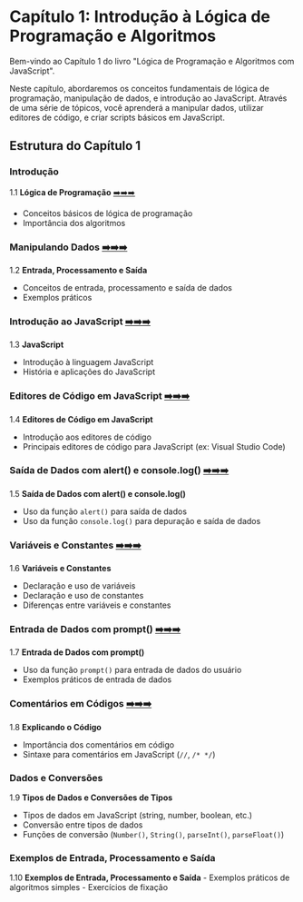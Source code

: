 # Capítulo 1: Introdução à Lógica de Programação e Algoritmos

Bem-vindo ao Capítulo 1 do livro "Lógica de Programação e Algoritmos com JavaScript".

Neste capítulo, abordaremos os conceitos fundamentais de lógica de programação, manipulação de dados, e introdução ao JavaScript. Através de uma série de tópicos, você aprenderá a manipular dados, utilizar editores de código, e criar scripts básicos em JavaScript.

## Estrutura do Capítulo 1

### Introdução

1.1 **Lógica de Programação** [➡️➡️➡️](cap1-01.md)

- Conceitos básicos de lógica de programação
- Importância dos algoritmos

### Manipulando Dados [➡️➡️➡️](cap1-02.md)

1.2 **Entrada, Processamento e Saída**

- Conceitos de entrada, processamento e saída de dados
- Exemplos práticos

### Introdução ao JavaScript [➡️➡️➡️](cap1-03.md)

1.3 **JavaScript**

- Introdução à linguagem JavaScript
- História e aplicações do JavaScript

### Editores de Código em JavaScript [➡️➡️➡️](cap1-04.md)

1.4 **Editores de Código em JavaScript**

- Introdução aos editores de código
- Principais editores de código para JavaScript (ex: Visual Studio Code)

### Saída de Dados com alert() e console.log() [➡️➡️➡️](cap1-05.md)

1.5 **Saída de Dados com alert() e console.log()**

- Uso da função `alert()` para saída de dados
- Uso da função `console.log()` para depuração e saída de dados

### Variáveis e Constantes [➡️➡️➡️](cap1-06.md)

1.6 **Variáveis e Constantes**

- Declaração e uso de variáveis
- Declaração e uso de constantes
- Diferenças entre variáveis e constantes

### Entrada de Dados com prompt() [➡️➡️➡️](cap1-07.md)

1.7 **Entrada de Dados com prompt()**

- Uso da função `prompt()` para entrada de dados do usuário
- Exemplos práticos de entrada de dados

### Comentários em Códigos [➡️➡️➡️](cap1-08.md)

1.8 **Explicando o Código**

- Importância dos comentários em código
- Sintaxe para comentários em JavaScript (`//`, `/* */`)

### Dados e Conversões

1.9 **Tipos de Dados e Conversões de Tipos**

- Tipos de dados em JavaScript (string, number, boolean, etc.)
- Conversão entre tipos de dados
- Funções de conversão (`Number()`, `String()`, `parseInt()`, `parseFloat()`)

### Exemplos de Entrada, Processamento e Saída

1.10 **Exemplos de Entrada, Processamento e Saída** - Exemplos práticos de algoritmos simples - Exercícios de fixação
